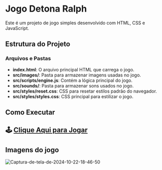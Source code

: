 # Jogo Detona Ralph

Este é um projeto de jogo simples desenvolvido com HTML, CSS e JavaScript.
 

## Estrutura do Projeto

### Arquivos e Pastas

- **index.html**: O arquivo principal HTML que carrega o jogo.
- **src/images/**: Pasta para armazenar imagens usadas no jogo.
- **src/scripts/engine.js**: Contém a lógica principal do jogo.
- **src/sounds/**: Pasta para armazenar sons usados no jogo.
- **src/styles/reset.css**: CSS para resetar estilos padrão do navegador.
- **src/styles/styles.css**: CSS principal para estilizar o jogo.

## Como Executar

## 🕹️ [Clique Aqui para Jogar](https://karineyasmin.github.io/JogoDetonaRalph/)


## Imagens do jogo

<img src="https://i.ibb.co/SwkmwzP/Captura-de-tela-de-2024-10-22-18-46-50.png" alt="Captura-de-tela-de-2024-10-22-18-46-50" border="0">